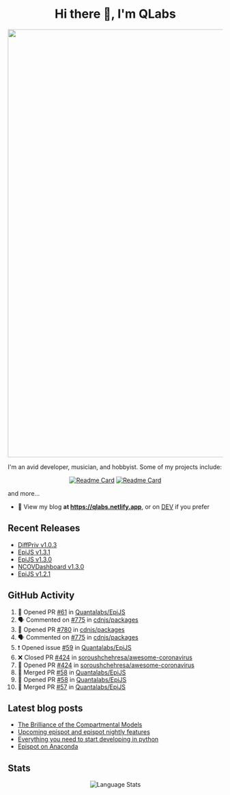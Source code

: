 <h1 align="center">Hi there 👋, I'm QLabs </h1>
<img src="https://i.ibb.co/mbr1j6p/Qlabs.png" width="1000px">

I'm an avid developer, musician, and hobbyist. Some of my projects include:
<p align='center'><a href="https://github.com/Quantalabs/EpiJS"><img src="https://github-readme-stats.vercel.app/api/pin/?username=Quantalabs&amp;repo=EpiJS" alt="Readme Card"></a>
<a href="https://github.com/Quantalabs/NCOVDashboard"><img src="https://github-readme-stats.vercel.app/api/pin/?username=Quantalabs&amp;repo=NCOVDashboard" alt="Readme Card"></a></p>


and more...

- 📜 View my blog **at https://qlabs.netlify.app**, or on [DEV](https://dev.to/Quantalabs) if you prefer

## Recent Releases
- [DiffPriv v1.0.3](https://github.com/Quantalabs/DiffPriv/releases/tag/v1.0.3)
- [EpiJS v1.3.1](https://github.com/Quantalabs/EpiJS/releases/tag/v1.3.1)
- [EpiJS v1.3.0](https://github.com/Quantalabs/EpiJS/releases/tag/v1.3.0)
- [NCOVDashboard v1.3.0](https://github.com/Quantalabs/NCOVDashboard/releases/tag/v1.3.0)
- [EpiJS v1.2.1](https://github.com/Quantalabs/EpiJS/releases/tag/v1.2.1)

## GitHub Activity
<!--START_SECTION:activity-->
1. 💪 Opened PR [#61](https://github.com/Quantalabs/EpiJS/pull/61) in [Quantalabs/EpiJS](https://github.com/Quantalabs/EpiJS)
2. 🗣 Commented on [#775](https://github.com/cdnjs/packages/issues/775) in [cdnjs/packages](https://github.com/cdnjs/packages)
3. 💪 Opened PR [#780](https://github.com/cdnjs/packages/pull/780) in [cdnjs/packages](https://github.com/cdnjs/packages)
4. 🗣 Commented on [#775](https://github.com/cdnjs/packages/issues/775) in [cdnjs/packages](https://github.com/cdnjs/packages)
5. ❗️ Opened issue [#59](https://github.com/Quantalabs/EpiJS/issues/59) in [Quantalabs/EpiJS](https://github.com/Quantalabs/EpiJS)
6. ❌ Closed PR [#424](https://github.com/soroushchehresa/awesome-coronavirus/pull/424) in [soroushchehresa/awesome-coronavirus](https://github.com/soroushchehresa/awesome-coronavirus)
7. 💪 Opened PR [#424](https://github.com/soroushchehresa/awesome-coronavirus/pull/424) in [soroushchehresa/awesome-coronavirus](https://github.com/soroushchehresa/awesome-coronavirus)
8. 🎉 Merged PR [#58](https://github.com/Quantalabs/EpiJS/pull/58) in [Quantalabs/EpiJS](https://github.com/Quantalabs/EpiJS)
9. 💪 Opened PR [#58](https://github.com/Quantalabs/EpiJS/pull/58) in [Quantalabs/EpiJS](https://github.com/Quantalabs/EpiJS)
10. 🎉 Merged PR [#57](https://github.com/Quantalabs/EpiJS/pull/57) in [Quantalabs/EpiJS](https://github.com/Quantalabs/EpiJS)
<!--END_SECTION:activity-->

## Latest blog posts
<!-- BLOG-POST-LIST:START -->
- [The Brilliance of the Compartmental Models](https://dev.to/quantalabs/the-brilliance-of-the-compartmental-models-1j99)
- [Upcoming epispot and epispot nightly features](https://dev.to/epispot/upcoming-epispot-and-epispot-nightly-features-52ep)
- [Everything you need to start developing in python](https://dev.to/quantalabs/everything-you-need-to-start-developing-in-python-57m5)
- [Epispot on Anaconda](https://dev.to/epispot/epispot-on-anaconda-15l8)
<!-- BLOG-POST-LIST:END -->


## Stats
<p align="center"><img src="https://github-readme-stats.vercel.app/api/top-langs/?username=Quantalabs&amp;hide=css,html,scss&layout=compact" alt="Language Stats"><br>

